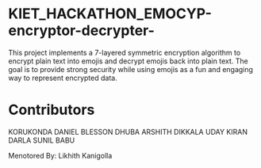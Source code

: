 # KIET_HACKATHON_EMOCYP-encryptor-decrypter-
This project implements a 7-layered symmetric encryption algorithm to encrypt plain text into emojis and decrypt emojis back into plain text. The goal is to provide strong security while using emojis as a fun and engaging way to represent encrypted data.

# Contributors
KORUKONDA DANIEL BLESSON
DHUBA ARSHITH
DIKKALA UDAY KIRAN
DARLA SUNIL BABU

Menotored By: Likhith Kanigolla
